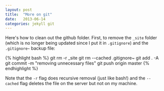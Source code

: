 ```yaml
---
layout: post
title:  "More on git"
date:   2013-06-14
categories: jekyll git
---
```


Here's how to clean out the github folder.  First, to remove the `_site` folder (which is no longer being updated since I put it in `.gitignore`) and the `.gitignore~` backup file:

{% highlight bash %}
git rm -r _site
git rm --cached .gitignore~
git add . -A
git commit -m "removing unnecessary files"
git push origin master
{% endhighlight %}

Note that the `-r` flag does recursive removal (just like bash!) and the `--cached` flag deletes the file on the server but not on my machine.
